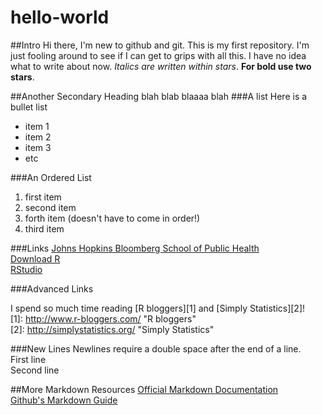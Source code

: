 # hello-world
##Intro
Hi there, I'm new to github and git. This is my first repository. I'm just fooling around to see if I can get to grips with all this. 
I have no idea what to write about now.
*Italics are written within stars*.
**For bold use two stars**.

##Another Secondary Heading
blah blab blaaaa blah
###A list
Here is a bullet list
* item 1
* item 2
* item 3
* etc

###An Ordered List
1. first item
2. second item
4. forth item (doesn't have to come in order!)
3. third item

###Links
[Johns Hopkins Bloomberg School of Public Health](http://www.jhsph.edu/)  
[Download R](http://www.r-project.org/)  
[RStudio](http://www.rstudio.com/)

###Advanced Links

   I spend so much time reading [R bloggers][1] and [Simply Statistics][2]!  
    [1]: http://www.r-bloggers.com/   "R bloggers"  
    [2]: http://simplystatistics.org/ "Simply Statistics"  

###New Lines
Newlines require a double space after the end of a line.  
First line  
Second line

##More Markdown Resources
[Official Markdown Documentation](https://daringfireball.net/projects/markdown/)  
[Github's Markdown Guide](https://help.github.com/articles/github-flavored-markdown)
